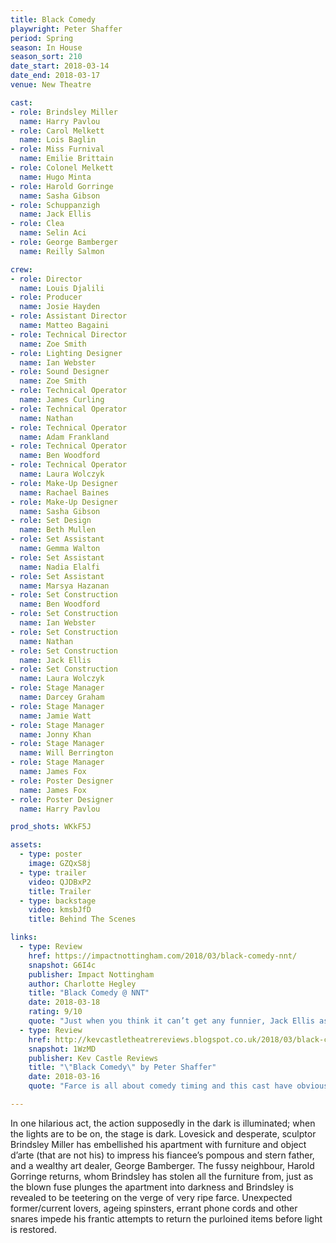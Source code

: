```yaml
---
title: Black Comedy
playwright: Peter Shaffer
period: Spring
season: In House
season_sort: 210
date_start: 2018-03-14
date_end: 2018-03-17
venue: New Theatre

cast:
- role: Brindsley Miller
  name: Harry Pavlou
- role: Carol Melkett
  name: Lois Baglin
- role: Miss Furnival
  name: Emilie Brittain
- role: Colonel Melkett
  name: Hugo Minta
- role: Harold Gorringe
  name: Sasha Gibson
- role: Schuppanzigh
  name: Jack Ellis
- role: Clea
  name: Selin Aci
- role: George Bamberger
  name: Reilly Salmon

crew:
- role: Director
  name: Louis Djalili
- role: Producer
  name: Josie Hayden
- role: Assistant Director
  name: Matteo Bagaini 
- role: Technical Director
  name: Zoe Smith
- role: Lighting Designer
  name: Ian Webster
- role: Sound Designer
  name: Zoe Smith
- role: Technical Operator
  name: James Curling
- role: Technical Operator
  name: Nathan
- role: Technical Operator
  name: Adam Frankland
- role: Technical Operator
  name: Ben Woodford
- role: Technical Operator
  name: Laura Wolczyk
- role: Make-Up Designer
  name: Rachael Baines
- role: Make-Up Designer
  name: Sasha Gibson
- role: Set Design
  name: Beth Mullen
- role: Set Assistant
  name: Gemma Walton
- role: Set Assistant
  name: Nadia Elalfi
- role: Set Assistant
  name: Marsya Hazanan
- role: Set Construction
  name: Ben Woodford
- role: Set Construction
  name: Ian Webster
- role: Set Construction
  name: Nathan
- role: Set Construction
  name: Jack Ellis
- role: Set Construction
  name: Laura Wolczyk
- role: Stage Manager
  name: Darcey Graham
- role: Stage Manager
  name: Jamie Watt
- role: Stage Manager
  name: Jonny Khan
- role: Stage Manager
  name: Will Berrington
- role: Stage Manager
  name: James Fox
- role: Poster Designer
  name: James Fox
- role: Poster Designer
  name: Harry Pavlou

prod_shots: WKkF5J

assets:
  - type: poster
    image: GZQxS8j
  - type: trailer
    video: QJDBxP2
    title: Trailer
  - type: backstage
    video: kmsbJfD
    title: Behind The Scenes   

links:
  - type: Review
    href: https://impactnottingham.com/2018/03/black-comedy-nnt/
    snapshot: G6I4c
    publisher: Impact Nottingham
    author: Charlotte Hegley
    title: "Black Comedy @ NNT"
    date: 2018-03-18
    rating: 9/10
    quote: "Just when you think it can’t get any funnier, Jack Ellis as Schuppanzigh enters and his accent means everyone gets him confused with the art collector." 
  - type: Review
    href: http://kevcastletheatrereviews.blogspot.co.uk/2018/03/black-comedy-by-peter-shaffer.html
    snapshot: 1WzMD
    publisher: Kev Castle Reviews
    title: "\"Black Comedy\" by Peter Shaffer"
    date: 2018-03-16
    quote: "Farce is all about comedy timing and this cast have obviously worked hard on this. The laughs come thick and fast, and not just giggles or chuckles, proper belly laughs. It is great to see comedy written in the 1960's getting such a brilliant reaction from the students."

---
```


In one hilarious act, the action supposedly in the dark is illuminated; when the lights are to be on, the stage is dark. Lovesick and desperate, sculptor Brindsley Miller has embellished his apartment with furniture and object d’arte (that are not his) to impress his fiancee’s pompous and stern father, and a wealthy art dealer, George Bamberger. The fussy neighbour, Harold Gorringe returns, whom Brindsley has stolen all the furniture from, just as the blown fuse plunges the apartment into darkness and Brindsley is revealed to be teetering on the verge of very ripe farce. Unexpected former/current lovers, ageing spinsters, errant phone cords and other snares impede his frantic attempts to return the purloined items before light is restored.
